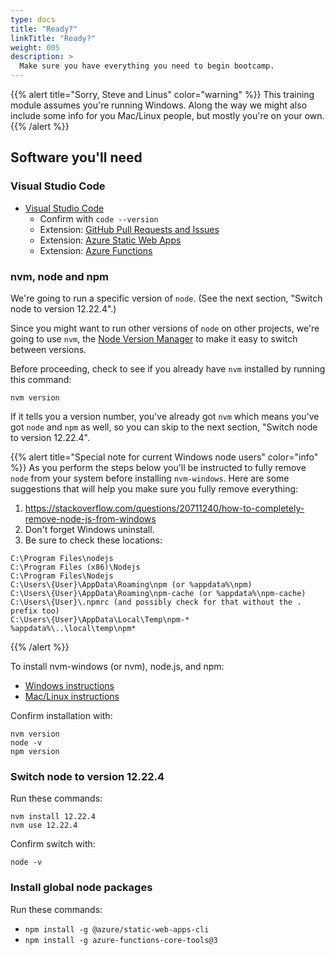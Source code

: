 ```yaml
---
type: docs
title: "Ready?"
linkTitle: "Ready?"
weight: 005
description: >
  Make sure you have everything you need to begin bootcamp.
---
```


{{% alert title="Sorry, Steve and Linus" color="warning" %}}
This training module assumes you're running Windows. Along the way we might
also include some info for you Mac/Linux people, but mostly
you're on your own.
{{% /alert %}}

## Software you'll need

### Visual Studio Code

 - [Visual Studio Code](https://code.visualstudio.com/)
   - Confirm with `code --version`
   - Extension: [GitHub Pull Requests and Issues](https://marketplace.visualstudio.com/items?itemName=GitHub.vscode-pull-request-github)
   - Extension: [Azure Static Web Apps](https://marketplace.visualstudio.com/items?itemName=ms-azuretools.vscode-azurestaticwebapps)
   - Extension: [Azure Functions](https://marketplace.visualstudio.com/items?itemName=ms-azuretools.vscode-azurefunctions)

### nvm, node and npm

We're going to run a specific version of `node`. (See the next section, "Switch node to version 12.22.4".)

Since you might want to run other versions
of `node` on other projects, we're going to use `nvm`, the [Node Version Manager](https://github.com/nvm-sh/nvm)
to make it easy to switch between versions.

Before proceeding, check to see if you already have `nvm` installed by running this command:

~~~
nvm version
~~~

If it tells you a version number, you've already got `nvm` which means you've got `node` and `npm` as well,
so you can skip to the next section, "Switch node to version 12.22.4".

{{% alert title="Special note for current Windows node users" color="info" %}}
As you perform the steps below you'll be instructed to fully remove `node` from your system before
installing `nvm-windows`. Here are some suggestions that will help you make sure you fully remove everything:

 1. https://stackoverflow.com/questions/20711240/how-to-completely-remove-node-js-from-windows
 2. Don't forget Windows uninstall.
 3. Be sure to check these locations:
~~~
C:\Program Files\nodejs
C:\Program Files (x86)\Nodejs
C:\Program Files\Nodejs
C:\Users\{User}\AppData\Roaming\npm (or %appdata%\npm)
C:\Users\{User}\AppData\Roaming\npm-cache (or %appdata%\npm-cache)
C:\Users\{User}\.npmrc (and possibly check for that without the . prefix too)
C:\Users\{User}\AppData\Local\Temp\npm-*
%appdata%\..\local\temp\npm*
~~~
{{% /alert %}}

To install nvm-windows (or nvm), node.js, and npm:
   - [Windows instructions](https://docs.microsoft.com/en-us/windows/dev-environment/javascript/nodejs-on-windows)
   - [Mac/Linux instructions](https://nodesource.com/blog/installing-node-js-tutorial-using-nvm-on-mac-os-x-and-ubuntu/)

Confirm installation with:
~~~
nvm version
node -v
npm version
~~~

### Switch node to version 12.22.4

Run these commands:
~~~
nvm install 12.22.4
nvm use 12.22.4
~~~
 
Confirm switch with:
~~~
node -v
~~~

### Install global node packages

Run these commands:
- `npm install -g @azure/static-web-apps-cli`
- `npm install -g azure-functions-core-tools@3`
